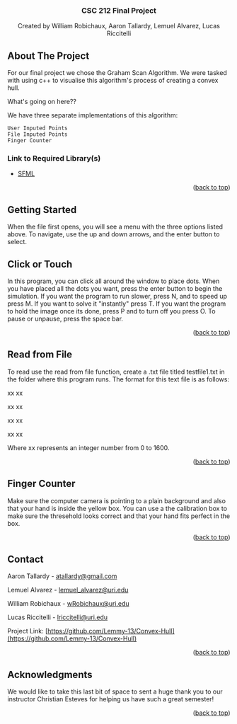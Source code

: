





  <h3 align="center">CSC 212 Final Project</h3>

  <p align="center">
    Created by William Robichaux, Aaron Tallardy, Lemuel Alvarez, Lucas Riccitelli
    <br />
  
<!-- ABOUT THE PROJECT -->

## About The Project



For our final project we chose the Graham Scan Algorithm. We were tasked with using c++ to visualise this algorithm's process of creating a convex hull.

What's going on here??

We have three separate implementations of this algorithm:
    
    User Inputed Points
    File Inputed Points
    Finger Counter

### Link to Required Library(s)

* [SFML](https://www.sfml-dev.org/)

<p align="right">(<a href="#top">back to top</a>)</p>



<!-- GETTING STARTED -->
## Getting Started
When the file first opens, you will see a menu with the three options listed above. To navigate, use the up and down arrows, and the enter button to select.

<!-- CLICK OR TOUCH -->
## Click or Touch

In this program, you can click all around the window to place dots. When you have placed all the dots you want, press the enter button to begin the simulation. If you want the program to run slower, press N, and to speed up press M. If you want to solve it "instantly" press T. If you want the program to hold the image once its done, press P and to turn off you press O. To pause or unpause, press the space bar.



<p align="right">(<a href="#top">back to top</a>)</p>



<!-- Reaf from File -->
## Read from File

To read use the read from file function, create a .txt file titled testfile1.txt in the folder where this program runs. The format for this text file is as follows:
  
  xx xx
  
  xx xx
  
  xx xx
  
  xx xx
  
  Where xx represents an integer number from 0 to 1600.



<p align="right">(<a href="#top">back to top</a>)</p>



<!-- Finger Counter -->
## Finger Counter

Make sure the computer camera is pointing to a plain background and also that your hand is inside the yellow box. You can use a the calibration box to make sure the thresehold looks correct and that your hand fits perfect in the box.

  <p align="right">(<a href="#top">back to top</a>)</p>


<!-- CONTACT -->
## Contact

Aaron Tallardy - atallardy@gmail.com

Lemuel Alvarez - lemuel_alvarez@uri.edu

William Robichaux - wRobichaux@uri.edu

Lucas Riccitelli - lriccitelli@uri.edu

Project Link: [https://github.com/Lemmy-13/Convex-Hull](https://github.com/Lemmy-13/Convex-Hull)

<p align="right">(<a href="#top">back to top</a>)</p>



<!-- ACKNOWLEDGMENTS -->
## Acknowledgments

We would like to take this last bit of space to sent a huge thank you to our instructor Christian Esteves for helping us have such a great semester!


<p align="right">(<a href="#top">back to top</a>)</p>



